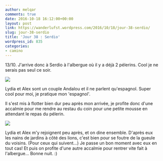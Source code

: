 ```yaml
---
author: melqar
comments: true
date: 2016-10-18 16:12:00+00:00
layout: post
link: https://wanderlufst.wordpress.com/2016/10/18/jour-38-serdio/
slug: jour-38-serdio
title: 'Jour 38 : Serdio'
wordpress_id: 835
categories:
- camino
---
```


13/10. J'arrive donc à Serdio à l'albergue où il y a déjà 2 pélerins. Cool je ne serais pas seul ce soir.

[![](http://wanderlufst.files.wordpress.com/2016/10/wp-image-633147337jpg.jpg)](http://wanderlufst.files.wordpress.com/2016/10/wp-image-633147337jpg.jpg)

Lydia et Alex sont un couple Andalou et il ne parlent qu'espagnol. Super cool pour moi, je pratique mon 'espagnol'.

Il s'est mis à flotter bien dur peu après mon arrivée, je profite donc d'une accalmie pour me rendre au restau du coin pour une petite mousse en attendant le repas du pélerin.

[![](http://wanderlufst.files.wordpress.com/2016/10/wp-image-1464436371jpg.jpg)](http://wanderlufst.files.wordpress.com/2016/10/wp-image-1464436371jpg.jpg)

Lydia et Alex m'y rejoignent peu après, et on dine ensemble. D'après eux les nains de jardins à côté des lions, c'est bien pour se foutre de la gueule du voisins. (Pour ceux qui suivent...) Je passe un bon moment avec eux en tout cas!
Et puis on profite d'une autre accalmie pour rentrer vite fait à l'albergue... Bonne nuit. :)
